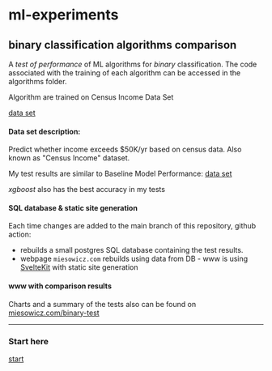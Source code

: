 # ml-experiments

## binary classification algorithms comparison

A *test of performance* of ML algorithms for *binary* classification.
The code associated with the training of each algorithm can be accessed in the algorithms folder.

Algorithm are trained on Census Income Data Set

[data set](https://archive-beta.ics.uci.edu/dataset/2/adult)

#### Data set description:

Predict whether income exceeds $50K/yr based on census data. Also known as "Census Income" dataset.


My test results are similar to Baseline Model Performance:
[data set](https://archive-beta.ics.uci.edu/dataset/2/adult)

*xgboost* also has the best accuracy in my tests


#### SQL database & static site generation

Each time changes are added to the main branch of this repository, github action: 
- rebuilds a small postgres SQL database containing the test results.
- webpage `miesowicz.com` rebuilds using data from DB - www is using [SvelteKit](https://kit.svelte.dev/) with static site generation


#### www with comparison results

Charts and a summary of the tests also can be found on
[miesowicz.com/binary-test](https://miesowicz.com/binary-test)

---

### Start here

[start](./index.ipynb)
